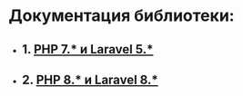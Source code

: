 # Документация библиотеки:

* ## 1. [PHP 7.* и Laravel 5.*](https://github.com/avxman/github/tree/7.2)
* ## 2. [PHP 8.* и Laravel 8.*](https://github.com/avxman/github/tree/8.0)
